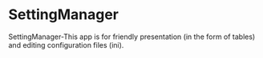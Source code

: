 # SettingManager
SettingManager-This app is for friendly presentation (in the form of tables) and editing configuration files (ini).
